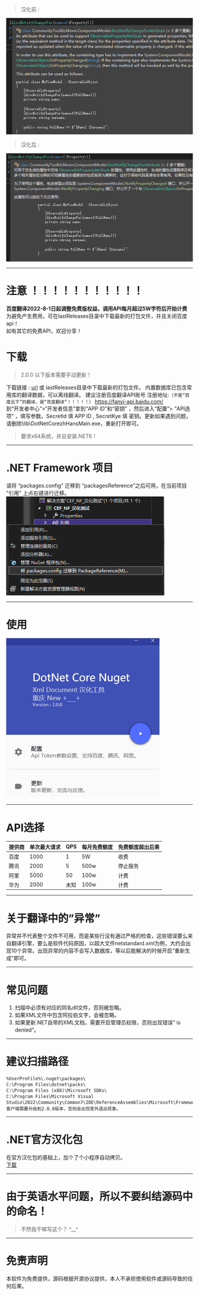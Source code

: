 >汉化前 :    

![image](imgs/01%20%E6%B1%89%E5%8C%96%E5%89%8D.png)    

> 汉化后 :    

![image](imgs/03%20%E6%B1%89%E5%8C%96%E5%90%8E.png)    

---
# 注意 ！！！！！！！！！！！
 **百度翻译2022-8-1日起调整免费版权益，调用API每月超过5W字符后开始计费**   
为避免产生费用，可在lastReleases目录中下载最新的打包文件，并且关闭百度api！   
如有其它的免费API，欢迎分享！   

# 下载
> 2.0.0 以下版本需要手动更新！    

下载链接 : [url](http://www.wyj55.cn/DotNetCoreZhHans.html) 或 lastReleases目录中下载最新的打包文件。
内置数据库已包含常用库的翻译数据，可以离线翻译。
建议注册百度翻译API账号 注册地址:`（不是“百度云下”的翻译，是“百度翻译”！！！！！）` https://fanyi-api.baidu.com/    
到“开发者中心”>“开发者信息”拿到“APP ID”和“密钥” ，然后进入“配置”> “API选项” ，填写参数。Secretld 填  APP ID , SecretKye 填 密钥。更新如果遇到问题，请删除\lib\DotNetCorezhHansMain.exe，重新打开即可。

> 要求x64系统，并且安装.NET6！

---

# .NET Framework 项目
请将 “packages.config” 迁移到 “packagesReference”之后可用，在当前项目 "引用" 上点右键进行迁移。    
![image](imgs/02%20NET%20Framework%20%E9%A1%B9%E7%9B%AE%E8%BF%81%E7%A7%BB.png)

---    

# 使用    
![image](imgs/%E4%BD%BF%E7%94%A8.gif)    

---    

# API选择

提供商  | 单次最大请求 | QPS | 每月免费额度 | 免费额度超出后果
---  |  --      | --    | --        | --
百度 |  1000    | 1     |   5W      | 收费
腾讯 |  2000    | 5     |   500w    | 停止服务
阿里 |  5000    | 50    |   100w    | 计费
华为 |  2000    | 未知  |   100w    | 计费
---

# 关于翻译中的”异常”
异常并不代表整个文件不可用，而是某些行没有通过严格的检查，这些错误要么来自翻译引擎，要么是软件代码原因，以超大文件netstandard.xml为例，大约会出现10个异常。出现异常的内容不会写入数据库，等以后能解决的时候开启“重新生成”即可。

---

# 常见问题
1.	扫描中必须有对应的同名dll文件，否则被忽略。
1.  如果XML文件中包含阿拉伯文字，会被忽略。
1.  如果更新.NET自带的XML文档，需要开启管理员权限，否则出现错误” is denied”。

---

# 建议扫描路径
```
%UserProFile%\.nuget\packages\
C:\Program Files\dotnet\packs\
C:\Program Files (x86)\Microsoft SDKs\
C:\Program Files\Microsoft Visual Studio\2022\Community\Common7\IDE\ReferenceAssemblies\Microsoft\Framework\
客户端需要升级到2.0.0版本，否则会出现意外退出现象。
```

---

# .NET官方汉化包
在官方汉化包的基础上，加个了个小程序自动拷贝。   
[下载](http://www.wyj55.cn/download/DotNetCorezhHans/Dotnet-Intellisense1.0.0.0.7z)

---

# 由于英语水平问题，所以不要纠结源码中的命名！
> 不然我干嘛写这个？ ^__^      
---
# 免责声明
本软件为免费提供，源码根据开源协议提供，本人不承担使用软件或源码导致的任何后果。